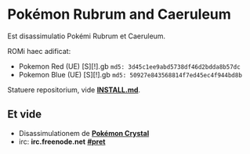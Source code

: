 # Pokémon Rubrum and Caeruleum

Est disassimulatio Pokémi Rubrum et Caeruleum.

ROMi haec adificat:

* Pokemon Red (UE) [S][!].gb  `md5: 3d45c1ee9abd5738df46d2bdda8b57dc`
* Pokemon Blue (UE) [S][!].gb `md5: 50927e843568814f7ed45ec4f944bd8b`

Statuere repositorium, vide [**INSTALL.md**](INSTALL.md).


## Et vide

* Disassimulationem de [**Pokémon Crystal**][pokecrystal]
* irc: **irc.freenode.net** [**#pret**][irc]

[pokecrystal]: https://github.com/kanzure/pokecrystal
[irc]: https://kiwiirc.com/client/irc.freenode.net/?#pret
